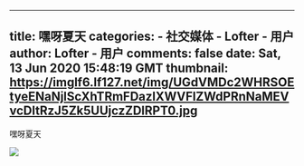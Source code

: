 
---
title: 嘿呀夏天
categories: 
    - 社交媒体
    - Lofter - 用户
author: Lofter - 用户
comments: false
date: Sat, 13 Jun 2020 15:48:19 GMT
thumbnail: https://imglf6.lf127.net/img/UGdVMDc2WHRSOEtyeENaNjlScXhTRmFDazlXWVFIZWdPRnNaMEVvcDltRzJ5Zk5UUjczZDlRPT0.jpg
---

<div>   
<p>嘿呀夏天</p><p><img src="https://imglf6.lf127.net/img/UGdVMDc2WHRSOEtyeENaNjlScXhTRmFDazlXWVFIZWdPRnNaMEVvcDltRzJ5Zk5UUjczZDlRPT0.jpg" referrerpolicy="no-referrer"></p>  
</div>
            